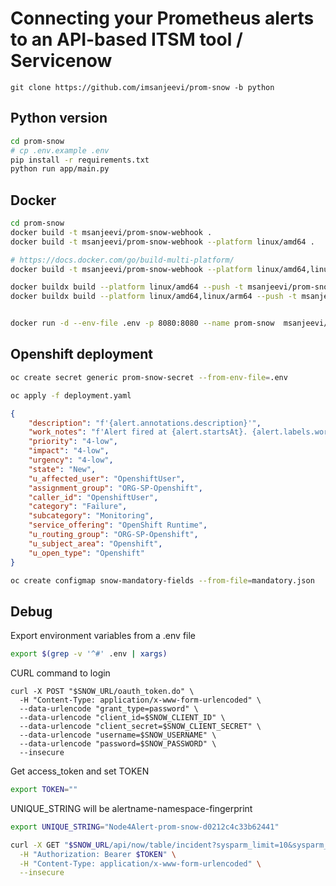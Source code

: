 # Connecting your Prometheus alerts to an API-based ITSM tool / Servicenow

```
git clone https://github.com/imsanjeevi/prom-snow -b python
```

## Python version
```sh
cd prom-snow
# cp .env.example .env
pip install -r requirements.txt
python run app/main.py
```

## Docker
```sh
cd prom-snow
docker build -t msanjeevi/prom-snow-webhook .
docker build -t msanjeevi/prom-snow-webhook --platform linux/amd64 .

# https://docs.docker.com/go/build-multi-platform/
docker build -t msanjeevi/prom-snow-webhook --platform linux/amd64,linux/arm64 .

docker buildx build --platform linux/amd64 --push -t msanjeevi/prom-snow-webhook .
docker buildx build --platform linux/amd64,linux/arm64 --push -t msanjeevi/prom-snow-webhook .


docker run -d --env-file .env -p 8080:8080 --name prom-snow  msanjeevi/prom-snow-webhook
```

## Openshift deployment

```sh
oc create secret generic prom-snow-secret --from-env-file=.env

oc apply -f deployment.yaml
```

```json
{
    "description": "f'{alert.annotations.description}'",
    "work_notes": "f'Alert fired at {alert.startsAt}. {alert.labels.work_notes}, check {alert.generatorURL}'",
    "priority": "4-low",
    "impact": "4-low",
    "urgency": "4-low",
    "state": "New",
    "u_affected_user": "OpenshiftUser",
    "assignment_group": "ORG-SP-Openshift",
    "caller_id": "OpenshiftUser",
    "category": "Failure",
    "subcategory": "Monitoring",
    "service_offering": "OpenShift Runtime",
    "u_routing_group": "ORG-SP-Openshift",
    "u_subject_area": "Openshift",
    "u_open_type": "Openshift"
}
```

```sh
oc create configmap snow-mandatory-fields --from-file=mandatory.json
```

## Debug

Export environment variables from a .env file
```sh
export $(grep -v '^#' .env | xargs)
```

CURL command to login
```
curl -X POST "$SNOW_URL/oauth_token.do" \
  -H "Content-Type: application/x-www-form-urlencoded" \
  --data-urlencode "grant_type=password" \
  --data-urlencode "client_id=$SNOW_CLIENT_ID" \
  --data-urlencode "client_secret=$SNOW_CLIENT_SECRET" \
  --data-urlencode "username=$SNOW_USERNAME" \
  --data-urlencode "password=$SNOW_PASSWORD" \
  --insecure
```
Get access_token and set TOKEN
```sh
export TOKEN=""
```

UNIQUE_STRING will be alertname-namespace-fingerprint
```sh
export UNIQUE_STRING="Node4Alert-prom-snow-d0212c4c33b62441"
```

```sh
curl -X GET "$SNOW_URL/api/now/table/incident?sysparm_limit=10&sysparm_query=short_description=$UNIQUE_STRING" \
  -H "Authorization: Bearer $TOKEN" \
  -H "Content-Type: application/x-www-form-urlencoded" \
  --insecure
```